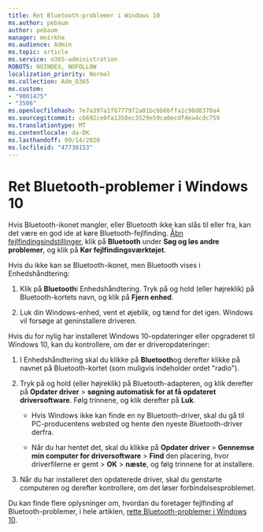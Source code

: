 ```yaml
---
title: Ret Bluetooth-problemer i Windows 10
ms.author: pebaum
author: pebaum
manager: mnirkhe
ms.audience: Admin
ms.topic: article
ms.service: o365-administration
ROBOTS: NOINDEX, NOFOLLOW
localization_priority: Normal
ms.collection: Adm_O365
ms.custom:
- "9001475"
- "3506"
ms.openlocfilehash: 7e7a397a1f6777972a81bcbb6bffa1c98d8370a4
ms.sourcegitcommit: c6692ce0fa1358ec3529e59ca0ecdfdea4cdc759
ms.translationtype: MT
ms.contentlocale: da-DK
ms.lasthandoff: 09/14/2020
ms.locfileid: "47730153"
---
```

# <a name="fix-bluetooth-problems-in-windows-10"></a>Ret Bluetooth-problemer i Windows 10

Hvis Bluetooth-ikonet mangler, eller Bluetooth ikke kan slås til eller fra, kan det være en god ide at køre Bluetooth-fejlfinding. [Åbn fejlfindingsindstillinger](ms-settings:troubleshoot), klik på **Bluetooth** under **Søg og løs andre problemer**, og klik på **Kør fejlfindingsværktøjet**.

Hvis du ikke kan se Bluetooth-ikonet, men Bluetooth vises i Enhedshåndtering:

1. Klik på **Bluetooth**i Enhedshåndtering. Tryk på og hold (eller højreklik) på Bluetooth-kortets navn, og klik på **Fjern enhed**.

2. Luk din Windows-enhed, vent et øjeblik, og tænd for det igen. Windows vil forsøge at geninstallere driveren.

Hvis du for nylig har installeret Windows 10-opdateringer eller opgraderet til Windows 10, kan du kontrollere, om der er driveropdateringer:

1. I Enhedshåndtering skal du klikke på **Bluetooth**og derefter klikke på navnet på Bluetooth-kortet (som muligvis indeholder ordet "radio").

2. Tryk på og hold (eller højreklik) på Bluetooth-adapteren, og klik derefter på **Opdater driver**  >  **søgning automatisk for at få opdateret driversoftware**. Følg trinnene, og klik derefter på **Luk**.

      - Hvis Windows ikke kan finde en ny Bluetooth-driver, skal du gå til PC-producentens websted og hente den nyeste Bluetooth-driver derfra.

    - Når du har hentet det, skal du klikke på **Opdater driver**  >  **Gennemse min computer for driversoftware**  >  **Find** den placering, hvor driverfilerne er gemt > **OK**  >  **næste**, og følg trinnene for at installere.

3. Når du har installeret den opdaterede driver, skal du genstarte computeren og derefter kontrollere, om det løser forbindelsesproblemet.

Du kan finde flere oplysninger om, hvordan du foretager fejlfinding af Bluetooth-problemer, i hele artiklen, [rette Bluetooth-problemer i Windows 10](https://support.microsoft.com/help/14169/windows-10-fix-bluetooth-problems).
